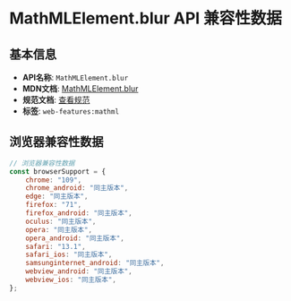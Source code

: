 # MathMLElement.blur API 兼容性数据

## 基本信息

- **API名称**: `MathMLElement.blur`
- **MDN文档**: [MathMLElement.blur](https://developer.mozilla.org/docs/Web/API/MathMLElement/blur)
- **规范文档**: [查看规范](https://html.spec.whatwg.org/multipage/interaction.html#dom-blur-dev)
- **标签**: `web-features:mathml`

## 浏览器兼容性数据

```javascript
// 浏览器兼容性数据
const browserSupport = {
    chrome: "109",
    chrome_android: "同主版本",
    edge: "同主版本",
    firefox: "71",
    firefox_android: "同主版本",
    oculus: "同主版本",
    opera: "同主版本",
    opera_android: "同主版本",
    safari: "13.1",
    safari_ios: "同主版本",
    samsunginternet_android: "同主版本",
    webview_android: "同主版本",
    webview_ios: "同主版本",
};

```

